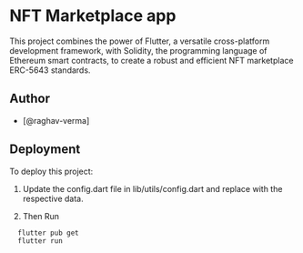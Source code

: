 # NFT Marketplace app

This project combines the power of Flutter, a versatile cross-platform development framework, with Solidity, the programming language of Ethereum smart contracts, to create a robust and efficient NFT marketplace ERC-5643 standards.

## Author

- [@raghav-verma]

## Deployment

To deploy this project:
1. Update the config.dart file in lib/utils/config.dart and replace <ENTER HERE> with the respective data.

2. Then Run

```bash
  flutter pub get
  flutter run
```

